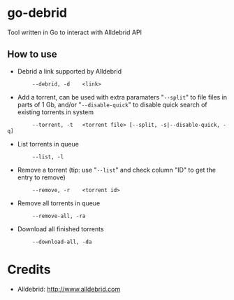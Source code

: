 go-debrid
===========

Tool written in Go to interact with Alldebrid API

How to use
----------
* Debrid a link supported by Alldebrid
```
        --debrid, -d    <link>
```
* Add a torrent, can be used with extra paramaters "```--split```" to file files in parts of 1 Gb, and/or "```--disable-quick```" to disable quick search of existing torrents in system
```
        --torrent, -t   <torrent file> [--split, -s|--disable-quick, -q]
```
* List torrents in queue
```
        --list, -l
```
* Remove a torrent (tip: use "```--list```" and check column "ID" to get the entry to remove)
```
        --remove, -r    <torrent id>
```
* Remove all torrents in queue
```
        --remove-all, -ra
```
* Download all finished torrents
```
        --download-all, -da
```

Credits
=======
- Alldebrid: http://www.alldebrid.com

